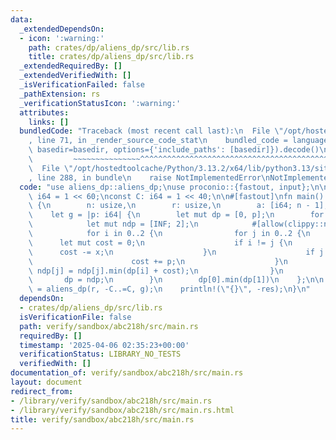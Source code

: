 ```yaml
---
data:
  _extendedDependsOn:
  - icon: ':warning:'
    path: crates/dp/aliens_dp/src/lib.rs
    title: crates/dp/aliens_dp/src/lib.rs
  _extendedRequiredBy: []
  _extendedVerifiedWith: []
  _isVerificationFailed: false
  _pathExtension: rs
  _verificationStatusIcon: ':warning:'
  attributes:
    links: []
  bundledCode: "Traceback (most recent call last):\n  File \"/opt/hostedtoolcache/Python/3.13.2/x64/lib/python3.13/site-packages/onlinejudge_verify/documentation/build.py\"\
    , line 71, in _render_source_code_stat\n    bundled_code = language.bundle(stat.path,\
    \ basedir=basedir, options={'include_paths': [basedir]}).decode()\n          \
    \         ~~~~~~~~~~~~~~~^^^^^^^^^^^^^^^^^^^^^^^^^^^^^^^^^^^^^^^^^^^^^^^^^^^^^^^^^^^^^^^^^^\n\
    \  File \"/opt/hostedtoolcache/Python/3.13.2/x64/lib/python3.13/site-packages/onlinejudge_verify/languages/rust.py\"\
    , line 288, in bundle\n    raise NotImplementedError\nNotImplementedError\n"
  code: "use aliens_dp::aliens_dp;\nuse proconio::{fastout, input};\n\nconst INF:\
    \ i64 = 1 << 60;\nconst C: i64 = 1 << 40;\n\n#[fastout]\nfn main() {\n    input!\
    \ {\n        n: usize,\n        r: usize,\n        a: [i64; n - 1],\n    }\n\n\
    \    let g = |p: i64| {\n        let mut dp = [0, p];\n        for &x in &a {\n\
    \            let mut ndp = [INF; 2];\n            #[allow(clippy::needless_range_loop)]\n\
    \            for i in 0..2 {\n                for j in 0..2 {\n              \
    \      let mut cost = 0;\n                    if i != j {\n                  \
    \      cost -= x;\n                    }\n                    if j == 1 {\n  \
    \                      cost += p;\n                    }\n                   \
    \ ndp[j] = ndp[j].min(dp[i] + cost);\n                }\n            }\n     \
    \       dp = ndp;\n        }\n        dp[0].min(dp[1])\n    };\n\n    let res\
    \ = aliens_dp(r, -C..=C, g);\n    println!(\"{}\", -res);\n}\n"
  dependsOn:
  - crates/dp/aliens_dp/src/lib.rs
  isVerificationFile: false
  path: verify/sandbox/abc218h/src/main.rs
  requiredBy: []
  timestamp: '2025-04-06 02:35:23+00:00'
  verificationStatus: LIBRARY_NO_TESTS
  verifiedWith: []
documentation_of: verify/sandbox/abc218h/src/main.rs
layout: document
redirect_from:
- /library/verify/sandbox/abc218h/src/main.rs
- /library/verify/sandbox/abc218h/src/main.rs.html
title: verify/sandbox/abc218h/src/main.rs
---
```

